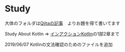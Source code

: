 # Study
大体のフォルダは[Qiitaの記事](https://qiita.com/sanopi/items/916a72a36f22f262db3b#mine-field)　よりお題を得て書いてます

Study About Kotlin => [インアクションKotlin](https://www.amazon.co.jp/Kotlin%E3%82%A4%E3%83%B3%E3%83%BB%E3%82%A2%E3%82%AF%E3%82%B7%E3%83%A7%E3%83%B3-Dmitry-Jemerov/dp/4839961743/)の1部2章まで

2019/06/07 Kotlinの文法確認のためのファイルを追加